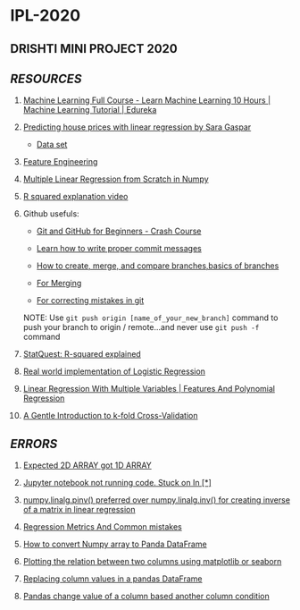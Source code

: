 # IPL-2020 
## DRISHTI MINI PROJECT 2020
## _RESOURCES_

1) [Machine Learning Full Course - Learn Machine Learning 10 Hours | Machine Learning Tutorial | Edureka](https://youtu.be/GwIo3gDZCVQ)

2) [Predicting house prices with linear regression by Sara Gaspar](https://medium.com/@datalesdatales/predicting-house-prices-with-linear-regression-595422992c48)
	
   * [Data set](https://www.kaggle.com/harlfoxem/housesalesprediction/data)

3) [Feature Engineering](https://www.kaggle.com/learn/feature-engineering)

4) [Multiple Linear Regression from Scratch in Numpy](https://towardsdatascience.com/multiple-linear-regression-from-scratch-in-numpy-36a3e8ac8014)

5) [R squared explanation video](https://youtu.be/2AQKmw14mHM)

6) Github usefuls:

   * [Git and GitHub for Beginners - Crash Course](https://youtu.be/RGOj5yH7evk)

   * [Learn how to write proper commit messages](https://chris.beams.io/posts/git-commit)

   * [How to create, merge, and compare branches,basics of branches](https://www.youtube.com/watch?v=JTE2Fn_sCZs&t=302s)

   * [For Merging](https://www.youtube.com/watch?v=GZILYABgAoo)	

   * [For correcting mistakes in git](https://www.youtube.com/watch?v=FdZecVxzJbk&t=358s)
	
	NOTE: Use `git push origin [name_of_your_new_branch]` command to push your branch to origin / remote...and never use `git push -f` command
7) [StatQuest: R-squared explained](https://youtu.be/2AQKmw14mHM)

8) [Real world implementation of Logistic Regression](https://towardsdatascience.com/real-world-implementation-of-logistic-regression-5136cefb8125)

9) [Linear Regression With Multiple Variables | Features And Polynomial Regression](https://youtu.be/Hwj_9wMXDVo)

10) [A Gentle Introduction to k-fold Cross-Validation](https://machinelearningmastery.com/k-fold-cross-validation)

	
  ## _ERRORS_
  
1) [Expected 2D ARRAY got 1D ARRAY](https://stackoverflow.com/questions/47965149/expected-2d-array-got-1d-array-instead-reshape-data)

2) [Jupyter notebook not running code. Stuck on In [*]](https://stackoverflow.com/questions/46383177/jupyter-notebook-not-running-code-stuck-on-in?fbclid=IwAR1mNHvgtmlUoVXcl4E5TOVUgHdczyUtVaXFkA8eDBXW6w55g7l2D0tJLD8) 
  
3) [numpy.linalg.pinv() preferred over numpy.linalg.inv() for creating inverse of a matrix in linear regression](https://stackoverflow.com/questions/49357417/why-is-numpy-linalg-pinv-preferred-over-numpy-linalg-inv-for-creating-invers)

4) [Regression Metrics And Common mistakes](https://towardsdatascience.com/regression-an-explanation-of-regression-metrics-and-what-can-go-wrong-a39a9793d914)

5) [How to convert Numpy array to Panda DataFrame](https://stackoverflow.com/questions/53816008/how-to-convert-numpy-array-to-panda-dataframe)

6) [Plotting the relation between two columns using matplotlib or seaborn](https://stackoverflow.com/questions/46046903/plotting-the-relation-between-two-columns-using-matplotlib-or-seaborn)

7) [Replacing column values in a pandas DataFrame](https://stackoverflow.com/questions/23307301/replacing-column-values-in-a-pandas-dataframe)

8) [Pandas change value of a column based another column condition](https://datascience.stackexchange.com/questions/56668/pandas-change-value-of-a-column-based-another-column-condition)
